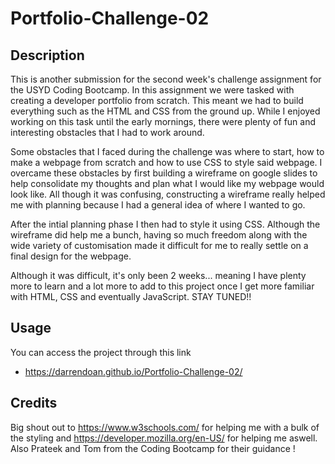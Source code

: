 # Portfolio-Challenge-02

## Description

This is another submission for the second week's challenge assignment for the USYD Coding Bootcamp. In this assignment we were tasked with creating a developer portfolio from scratch. This meant we had to build everything such as the HTML and CSS from the ground up.  While I enjoyed working on this task until the early mornings, there were plenty of fun and interesting obstacles that I had to work around.

Some obstacles that I faced during the challenge was where to start, how to make a webpage from scratch and how to use CSS to style said webpage. I overcame these obstacles by first building a wireframe on google slides to help consolidate my thoughts and plan what I would like my webpage would look like. All though it was confusing, constructing a wireframe really helped me with planning because I had a general idea of where I wanted to go. 

After the intial planning phase I then had to style it using CSS. Although the wireframe did help me a bunch, having so much freedom along with the wide variety of customisation made it difficult for me to really settle on a final design for the webpage. 

Although it was difficult, it's only been 2 weeks... meaning I have plenty more to learn and a lot more to add to this project once I get more familiar with HTML, CSS and eventually JavaScript. STAY TUNED!!

## Usage

You can access the project through this link 
- https://darrendoan.github.io/Portfolio-Challenge-02/

## Credits

Big shout out to https://www.w3schools.com/ for helping me with a bulk of the styling and https://developer.mozilla.org/en-US/ for helping me aswell. Also Prateek and Tom from the Coding Bootcamp for their guidance ! 